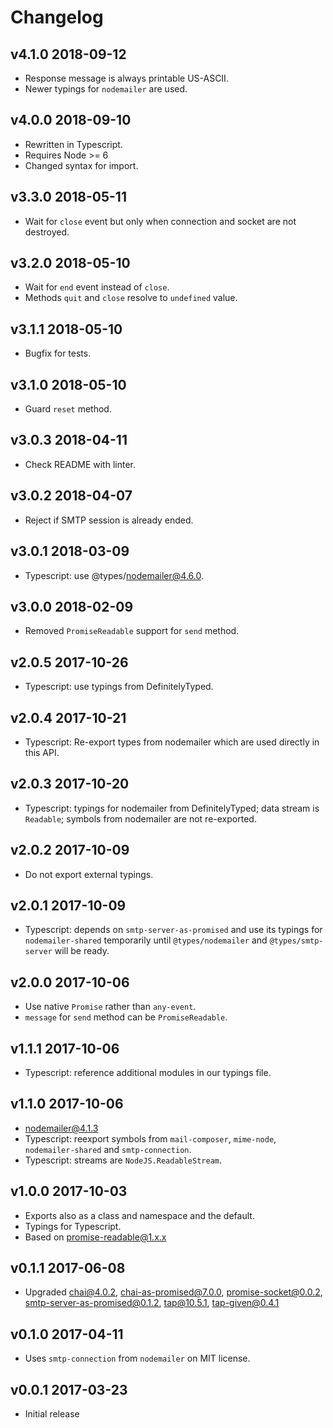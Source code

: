 # Changelog

## v4.1.0 2018-09-12

* Response message is always printable US-ASCII.
* Newer typings for `nodemailer` are used.

## v4.0.0 2018-09-10

* Rewritten in Typescript.
* Requires Node >= 6
* Changed syntax for import.

## v3.3.0 2018-05-11

* Wait for `close` event but only when connection and socket are not destroyed.

## v3.2.0 2018-05-10

* Wait for `end` event instead of `close`.
* Methods `quit` and `close` resolve to `undefined` value.

## v3.1.1 2018-05-10

* Bugfix for tests.

## v3.1.0 2018-05-10

* Guard `reset` method.

## v3.0.3 2018-04-11

* Check README with linter.

## v3.0.2 2018-04-07

* Reject if SMTP session is already ended.

## v3.0.1 2018-03-09

* Typescript: use @types/nodemailer@4.6.0.

## v3.0.0 2018-02-09

* Removed `PromiseReadable` support for `send` method.

## v2.0.5 2017-10-26

* Typescript: use typings from DefinitelyTyped.

## v2.0.4 2017-10-21

* Typescript: Re-export types from nodemailer which are used directly in
  this API.

## v2.0.3 2017-10-20

* Typescript: typings for nodemailer from DefinitelyTyped; data stream is
  `Readable`; symbols from nodemailer are not re-exported.

## v2.0.2 2017-10-09

* Do not export external typings.

## v2.0.1 2017-10-09

* Typescript: depends on `smtp-server-as-promised` and use its typings for
  `nodemailer-shared` temporarily until `@types/nodemailer` and
  `@types/smtp-server` will be ready.

## v2.0.0 2017-10-06

* Use native `Promise` rather than `any-event`.
* `message` for `send` method can be `PromiseReadable`.

## v1.1.1 2017-10-06

* Typescript: reference additional modules in our typings file.

## v1.1.0 2017-10-06

* nodemailer@4.1.3
* Typescript: reexport symbols from `mail-composer`, `mime-node`,
  `nodemailer-shared` and `smtp-connection`.
* Typescript: streams are `NodeJS.ReadableStream`.

## v1.0.0 2017-10-03

* Exports also as a class and namespace and the default.
* Typings for Typescript.
* Based on promise-readable@1.x.x

## v0.1.1 2017-06-08

* Upgraded chai@4.0.2, chai-as-promised@7.0.0, promise-socket@0.0.2,
  smtp-server-as-promised@0.1.2, tap@10.5.1, tap-given@0.4.1

## v0.1.0 2017-04-11

* Uses `smtp-connection` from `nodemailer` on MIT license.

## v0.0.1 2017-03-23

* Initial release
